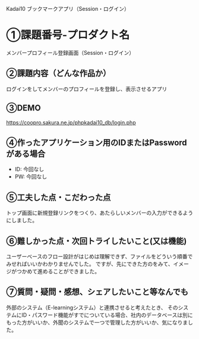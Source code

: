 Kadai10 ブックマークアプリ（Session・ログイン）

# ①課題番号-プロダクト名
メンバープロフィール登録画面（Session・ログイン）



## ②課題内容（どんな作品か）
ログインをしてメンバーのプロフィールを登録し、表示させるアプリ

## ③DEMO
https://coopro.sakura.ne.jp/phpkadai10_db/login.php


## ④作ったアプリケーション用のIDまたはPasswordがある場合

- ID: 今回なし
- PW: 今回なし

## ⑤工夫した点・こだわった点
トップ画面に新規登録リンクをつくり、あたらしいメンバーの入力ができるようにしました。


## ⑥難しかった点・次回トライしたいこと(又は機能)
ユーザーベースのフロー設計がはじめは理解できず、ファイルをどういう順番でみせればいいかわかりませんでした。
ですが、先にできた方のをみて、イメージがつかめて進めることができました。


## ⑦質問・疑問・感想、シェアしたいこと等なんでも

外部のシステム（E-learningシステム）と連携させると考えたとき、
そのシステムにID・パスワード機能がすでについている場合、社内のデータベースは別にもった方がいいか、外聞のシステムで一つで管理した方がいいか、気になりました。
